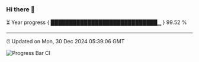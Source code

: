 ### Hi there 👋

⏳ Year progress { █████████████████████████████▁ } 99.52 %

---

⏰ Updated on Mon, 30 Dec 2024 05:39:06 GMT

![Progress Bar CI](https://github.com/IshwaranRudhara/GIT-ACTION/workflows/Progress%20Bar%20CI/badge.svg)
